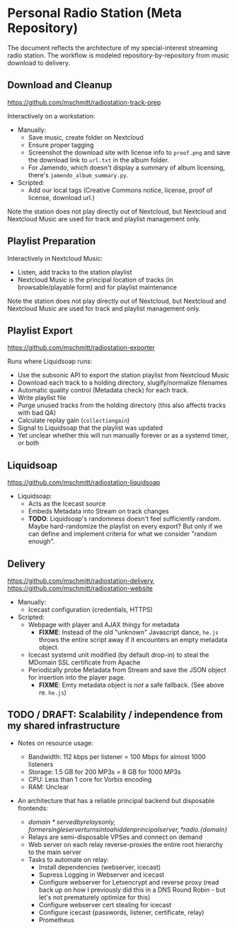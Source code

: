 # Personal Radio Station (Meta Repository)

The document reflects the architecture of my special-interest streaming radio station. The workflow is modeled repository-by-repository from music download to delivery.

## Download and Cleanup

https://github.com/mschmitt/radiostation-track-prep

Interactively on a workstation:

* Manually:
  * Save music, create folder on Nextcloud
  * Ensure proper tagging
  * Screenshot the download site with license info to `proof.png` and save the download link to `url.txt` in the album folder.
  * For Jamendo, which doesn't display a summary of album licensing, there's `jamendo_album_summary.py`.
* Scripted:
  * Add our local tags (Creative Commons notice, license, proof of license, download url.)

Note the station does not play directly out of Nextcloud, but Nextcloud and Nextcloud Music are used for track and playlist management only.
    
## Playlist Preparation

Interactively in Nextcloud Music:

* Listen, add tracks to the station playlist
* Nextcloud Music is the principal location of tracks (in browsable/playable form) and for playlist maintenance

Note the station does not play directly out of Nextcloud, but Nextcloud and Nextcloud Music are used for track and playlist management only.

## Playlist Export

https://github.com/mschmitt/radiostation-exporter

Runs where Liquidsoap runs:

* Use the subsonic API to export the station playlist from Nextcloud Music
* Download each track to a holding directory, slugify/normalize filenames
* Automatic quality control (Metadata check) for each track.
* Write playlist file
* Purge unused tracks from the holding directory (this also affects tracks with bad QA)
* Calculate replay gain (`collectiongain`)
* Signal to Liquidsoap that the playlist was updated
* Yet unclear whether this will run manually forever or as a systemd timer, or both

## Liquidsoap

https://github.com/mschmitt/radiostation-liquidsoap

  * Liquidsoap:
    * Acts as the Icecast source
    * Embeds Metadata into Stream on track changes
    * **TODO**: Liquidsoap's randomness doesn't feel sufficiently random. Maybe hard-randomize the playlist on every export? But only if we can define and implement criteria for what we consider "random enough".
 
## Delivery

https://github.com/mschmitt/radiostation-delivery, https://github.com/mschmitt/radiostation-website

* Manually:
  * Icecast configuration (credentials, HTTPS)
* Scripted:
  * Webpage with player and AJAX thingy for metadata
    * **FIXME**: Instead of the old "unknown" Javascript dance, `he.js` throws the entire script away if it encounters an empty metadata object.
  * Icecast systemd unit modified (by default drop-in) to steal the MDomain SSL certificate from Apache
  * Periodically probe Metadata from Stream and save the JSON object for insertion into the player page.
    * **FIXME**: Emty metadata object is *not* a safe fallback. (See above re. `he.js`)

## TODO / DRAFT: Scalability / independence from my shared infrastructure

* Notes on resource usage:
  * Bandwidth: 112 kbps per listener = 100 Mbps for almost 1000 listeners
  * Storage: 1.5 GB for 200 MP3s = 8 GB for 1000 MP3s
  * CPU: Less than 1 core for Vorbis encoding
  * RAM: Unclear

* An architecture that has a reliable principal backend but disposable frontends:
  * *${domain}* served by relays only, former single server turns into a hidden principal server, *radio.${domain}*
  * Relays are semi-disposable VPSes and connect on demand
  * Web server on each relay reverse-proxies the entire root hierarchy to the main server
  * Tasks to automate on relay:
    * Install dependencies (webserver, icecast)
    * Supress Logging in Webserver and icecast
    * Configure webserver for Letsencrypt and reverse proxy (read back up on how I previously did this in a DNS Round Robin - but let's not prematurely optimize for this)
    * Configure webserver cert stealing for icecast
    * Configure icecast (passwords, listener, certificate, relay)
    * Prometheus
